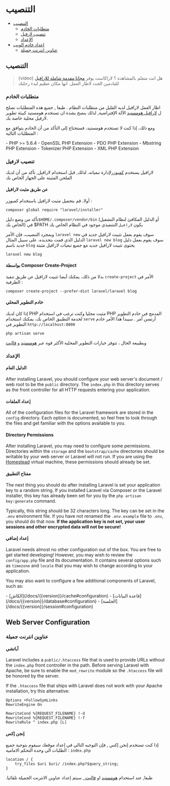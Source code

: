 # التنصيب

- [التنصيب](#installation)
    - [متطلبات الخادم](#server-requirements)
    - [تنصيب لارفيل](#installing-laravel)
    - [الإعداد](#configuration)
- [إعداد خادم الويب](#web-server-configuration)
    - [عناوين انترنت جميلة](#pretty-urls)

<a name="installation"></a>
## التنصيب

> {video} هل انت متعلم بالمشاهدة ؟ لاراكاست يوفر  [مجانا,مقدمة شاملة للارافيل](https://laracasts.com/series/laravel-from-scratch-2017) للقادمين الجدد لاطار العمل. انها مكان عظيم لبدء رحلتك

<a name="server-requirements"></a>
### متطلبات الخادم

اطار العمل لارافيل لديه القليل من متطلبات النظام . طبعا , جميع هذه المتطلبات تصلح ل [لارافيل هومستيد](/docs/{{version}}/homestead) الآلة الإفتراضية, لذلك ينصح بشدة ان تستخدم هومستيد كبيئة تطوير لارفيل محلية خاصة بك.

ومع ذلك، إذا كنت لا تستخدم هومستيد، فستحتاج إلى التأكد من أن الخادم يتوافق مع المتطلبات التالية :

<div class="content-list" markdown="1">
- PHP >= 5.6.4
- OpenSSL PHP Extension
- PDO PHP Extension
- Mbstring PHP Extension
- Tokenizer PHP Extension
- XML PHP Extension
  </div>

<a name="installing-laravel"></a>
### تنصيب لارفيل

لارافيل يستخدم [كمبوزر](https://getcomposer.org)لإدارة تبعياته. لذلك,  قبل استخدام لارافيل, تأكد من أن لديك الملحن المثبتة على الجهاز الخاص بك

#### عن طريق مثبت لارافيل

أولا، قم بتحميل مثبت لارافيل باستخدام كمبوزر :

    composer global require "laravel/installer"
تأكد من وضع دليل`$HOME/.composer/vendor/bin` (أو الدليل المكافئ لنظام التشغيل الخاص بك) في $PATH يكون `لارافيل` التتنفيذي موجود في النظام الخاص بك

وبمجرد التنصيب، فإن الأمر `laravel new` سوف يقوم بعمل تثبيت لارافيل جديد في الدليل الذي قمت بتحديده. على سبيل المثال `laravel new blog` سوف يقوم بعمل دليل جديد باسم `blog` يحتوى تثبيت لارافيل جديد مع جميع تبعيات لارافيل مثبتة

    laravel new blog

#### بواسطة Composer Create-Project

بدلا من ذلك، يمكنك أيضا تثبيت لارافيل عن طريق تنفيذ `create-project` الأمر في  الطرفية :

    composer create-project --prefer-dist laravel/laravel blog

#### خادم التطوير المحلي

إذا كان لديك PHP مثبت محليا وكنت ترغب في استخدام PHP المدمج في خادم التطوير لخدمة التطبيق الخاص بك، يمكنك استخدام  `serve` أرتسن أمر . سيبدأ هذا الأمر خادم التطوير في `http://localhost:8000`

    php artisan serve

وبطبيعة الحال ،  تتوفر خيارات التطوير المحلية الأكثر قوة عبر  [هومستيد](/docs/{{version}}/homestead)  و [فاليت](/docs/{{version}}/valet)


<a name="configuration"></a>
### الإعداد

#### الدليل العام

After installing Laravel, you should configure your web server's document / web root to be the `public` directory. The `index.php` in this directory serves as the front controller for all HTTP requests entering your application.

#### إعداد الملفات

All of the configuration files for the Laravel framework are stored in the `config` directory. Each option is documented, so feel free to look through the files and get familiar with the options available to you.

#### Directory Permissions

After installing Laravel, you may need to configure some permissions. Directories within the `storage` and the `bootstrap/cache` directories should be writable by your web server or Laravel will not run. If you are using the [Homestead](/docs/{{version}}/homestead) virtual machine, these permissions should already be set.

#### مفتاح التطبيق

The next thing you should do after installing Laravel is set your application key to a random string. If you installed Laravel via Composer or the Laravel installer, this key has already been set for you by the `php artisan key:generate` command.

Typically, this string should be 32 characters long. The key can be set in the `.env` environment file. If you have not renamed the `.env.example` file to `.env`, you should do that now. **If the application key is not set, your user sessions and other encrypted data will not be secure!**

#### إعداد إضافي

Laravel needs almost no other configuration out of the box. You are free to get started developing! However, you may wish to review the `config/app.php` file and its documentation. It contains several options such as `timezone` and `locale` that you may wish to change according to your application.

You may also want to configure a few additional components of Laravel, such as:

<div class="content-list" markdown="1">
- [الكاش](/docs/{{version}}/cache#configuration)
- [قاعدة البيانات](/docs/{{version}}/database#configuration)
- [الجلسة](/docs/{{version}}/session#configuration)
  </div>

<a name="web-server-configuration"></a>
## Web Server Configuration

<a name="pretty-urls"></a>
### عناوين انترنت جميلة

#### أباتشي

Laravel includes a `public/.htaccess` file that is used to provide URLs without the `index.php` front controller in the path. Before serving Laravel with Apache, be sure to enable the `mod_rewrite` module so the `.htaccess` file will be honored by the server.

If the `.htaccess` file that ships with Laravel does not work with your Apache installation, try this alternative:

    Options +FollowSymLinks
    RewriteEngine On
    
    RewriteCond %{REQUEST_FILENAME} !-d
    RewriteCond %{REQUEST_FILENAME} !-f
    RewriteRule ^ index.php [L]

#### إنجن إكس

إذا كنت تستخدم إنجن إكس , فإن التوجيه التالي في إعداد موقعك سيقوم بتوجية جميع الطلبات الى  وحدة التحكم الامامية : `index.php`

    location / {
        try_files $uri $uri/ /index.php?$query_string;
    }

.طبعا, عند استخدام  [هومستيد](/docs/{{version}}/homestead) او [فاليت ](/docs/{{version}}/valet), سيتم إعداد عناوين الانترنت الجميلة تلقائيا

